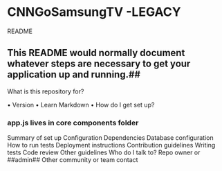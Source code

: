 # CNNGoSamsungTV -LEGACY
README
## This README would normally document whatever steps are necessary to get your application up and running.##


What is this repository for?

• Version
• Learn Markdown
• How do I get set up?


  ### app.js lives in core components folder ###






Summary of set up
Configuration
Dependencies
Database configuration
How to run tests
Deployment instructions
Contribution guidelines
Writing tests
Code review
Other guidelines
Who do I talk to?
Repo owner or ##admin##
Other community or team contact
